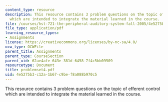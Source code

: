 ```yaml
---
content_type: resource
description: This resource contains 3 problem questions on the topic of efferent control
  which are intended to integrate the material learned in the course.
file: /courses/hst-721-the-peripheral-auditory-system-fall-2005/4e5275b3c12a1b67c9bef8a088b970c5_problemset4.pdf
file_type: application/pdf
learning_resource_types:
- Assignments
license: https://creativecommons.org/licenses/by-nc-sa/4.0/
ocw_type: OCWFile
parent_title: Assignments
parent_type: CourseSection
parent_uid: 62ae4afe-643e-381d-6458-7f4c5bb09509
resourcetype: Document
title: problemset4.pdf
uid: 4e5275b3-c12a-1b67-c9be-f8a088b970c5
---
```

This resource contains 3 problem questions on the topic of efferent control which are intended to integrate the material learned in the course.